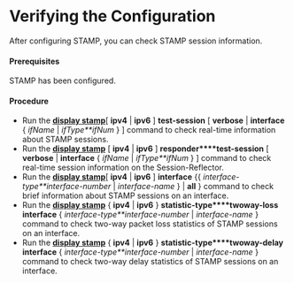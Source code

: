 Verifying the Configuration
===========================

After configuring STAMP, you can check STAMP session information.

#### Prerequisites

STAMP has been configured.


#### Procedure

* Run the [**display stamp**](cmdqueryname=display+stamp)[ **ipv4** | **ipv6** ] **test-session** [ **verbose** | **interface** { *ifName* | *ifType**ifNum* } ] command to check real-time information about STAMP sessions.
* Run the [**display stamp**](cmdqueryname=display+stamp) [ **ipv4** | **ipv6** ] **responder****test-session** [ **verbose** | **interface** { *ifName* | *ifType**ifNum* } ] command to check real-time session information on the Session-Reflector.
* Run the [**display stamp**](cmdqueryname=display+stamp)[ **ipv4** | **ipv6** ] **interface** {{ *interface-type**interface-number* | *interface-name* } | **all** } command to check brief information about STAMP sessions on an interface.
* Run the [**display stamp**](cmdqueryname=display+stamp) { **ipv4** | **ipv6** } **statistic-type****twoway-loss** ****interface**** { *interface-type**interface-number* | *interface-name* } command to check two-way packet loss statistics of STAMP sessions on an interface.
* Run the [**display stamp**](cmdqueryname=display+stamp) { **ipv4** | **ipv6** } **statistic-type****twoway-delay** ****interface**** { *interface-type**interface-number* | *interface-name* } command to check two-way delay statistics of STAMP sessions on an interface.